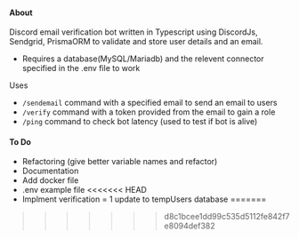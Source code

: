 #### About
Discord email verification bot written in Typescript using DiscordJs, Sendgrid, PrismaORM to validate and store user details and an email.
- Requires a database(MySQL/Mariadb) and the relevent connector specified in the .env file to work

Uses 
- `/sendemail` command with a specified email to send an email to users
- `/verify` command with a token provided from the email to gain a role
- `/ping` command to check bot latency (used to test if bot is alive)

#### To Do
- Refactoring (give better variable names and refactor)
- Documentation
- Add docker file
- .env example file
<<<<<<< HEAD
- Implment verification = 1 update to tempUsers database
=======
>>>>>>> d8c1bcee1dd99c535d5112fe842f7e8094def382
